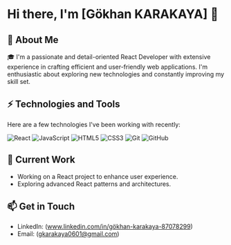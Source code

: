 # Hi there, I'm [Gökhan KARAKAYA] 👋

## 🚀 About Me

🎓 I'm a passionate and detail-oriented React Developer with extensive experience in crafting efficient and user-friendly web applications. I'm enthusiastic about exploring new technologies and constantly improving my skill set.

## ⚡ Technologies and Tools

Here are a few technologies I've been working with recently:

![React](https://img.shields.io/badge/-React-61DAFB?style=flat&logo=react&logoColor=black)
![JavaScript](https://img.shields.io/badge/-JavaScript-F7DF1E?style=flat&logo=javascript&logoColor=black)
![HTML5](https://img.shields.io/badge/-HTML5-E34F26?style=flat&logo=html5&logoColor=white)
![CSS3](https://img.shields.io/badge/-CSS3-1572B6?style=flat&logo=css3)
![Git](https://img.shields.io/badge/-Git-F05032?style=flat&logo=git&logoColor=white)
![GitHub](https://img.shields.io/badge/-GitHub-181717?style=flat&logo=github)

## 🔭 Current Work

- Working on a React project to enhance user experience.
- Exploring advanced React patterns and architectures.

## 📫 Get in Touch

- LinkedIn: (www.linkedin.com/in/gökhan-karakaya-87078299)
- Email: (gkarakaya0601@gmail.com)





